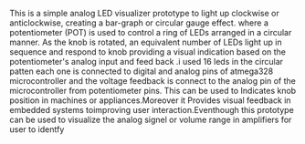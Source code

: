 This is a simple analog LED visualizer prototype to light up clockwise or anticlockwise, creating a bar-graph or circular gauge effect. where a potentiometer (POT) is used to control a ring of LEDs arranged in a circular manner. As the knob is rotated, an equivalent number of LEDs light up in sequence and respond to knob providing a visual indication based on the potentiometer's analog input and feed back .i used 16 leds in the circular patten each one is connected to digital and analog pins of atmega328 microcontroller and the voltage feedback is connect to the analog pin of the microcontroller from potentiometer pins. This can be used to Indicates knob position in machines or appliances.Moreover it Provides visual feedback in embedded systems toimproving user interaction.Eventhough this prototype can be used to visualize the analog signel or volume range in amplifiers for user to identfy
